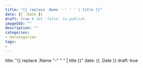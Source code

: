 ```yaml
---
title: "{{ replace .Name '-' ' ' | title }}"
date: {{ .Date }}
draft: true # Set 'false' to publish
imageSEO: ""
description: ""
categories:
- Uncategories
tags:
- 
---
```


title: "{{ replace .Name "-" " " | title }}"
date: {{ .Date }}
draft: true